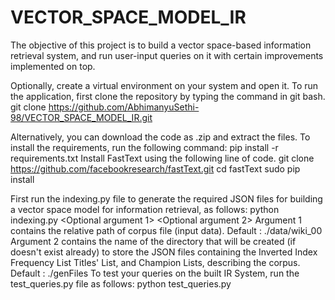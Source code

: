 # VECTOR_SPACE_MODEL_IR
The objective of this project is to build a vector space-based information retrieval system, and run user-input queries on it with certain improvements implemented on top.
 
Optionally, create a virtual environment on your system and open it.
To run the application, first clone the repository by typing the command in git bash.
git clone https://github.com/AbhimanyuSethi-98/VECTOR_SPACE_MODEL_IR.git

Alternatively, you can download the code as .zip and extract the files.
To install the requirements, run the following command:
pip install -r requirements.txt
Install FastText using the following line of code.
git clone https://github.com/facebookresearch/fastText.git
cd fastText
sudo pip install

First run the indexing.py file to generate the required JSON files for building a vector space model for information retrieval, as follows:
python indexing.py <Optional argument 1> <Optional argument 2>
Argument 1 contains the relative path of corpus file (input data). Default : ./data/wiki_00
Argument 2 contains the name of the directory that will be created (if doesn't exist already) to store the JSON files containing the 
Inverted Index 
Frequency List 
Titles' List, and
Champion Lists, describing the corpus. Default : ./genFiles
To test your queries on the built IR System, run the test_queries.py file as follows:
python  test_queries.py
